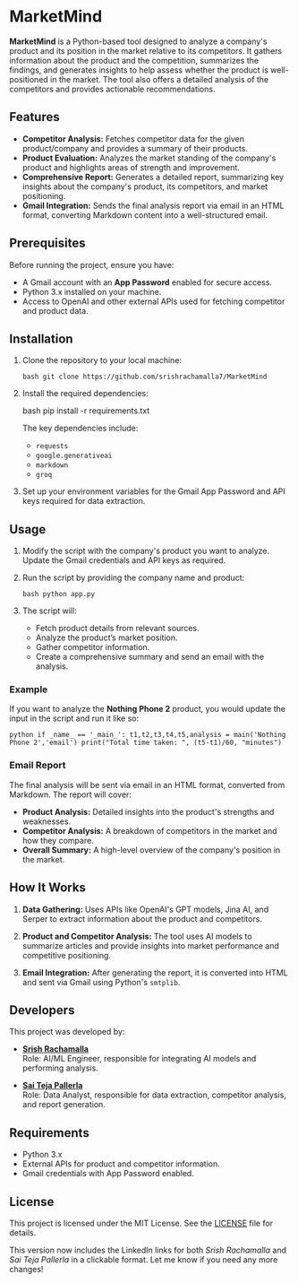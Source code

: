 # MarketMind

**MarketMind** is a Python-based tool designed to analyze a company's product and its position in the market relative to its competitors. It gathers information about the product and the competition, summarizes the findings, and generates insights to help assess whether the product is well-positioned in the market. The tool also offers a detailed analysis of the competitors and provides actionable recommendations.

## Features

- **Competitor Analysis:** Fetches competitor data for the given product/company and provides a summary of their products.
- **Product Evaluation:** Analyzes the market standing of the company's product and highlights areas of strength and improvement.
- **Comprehensive Report:** Generates a detailed report, summarizing key insights about the company's product, its competitors, and market positioning.
- **Gmail Integration:** Sends the final analysis report via email in an HTML format, converting Markdown content into a well-structured email.

## Prerequisites

Before running the project, ensure you have:

- A Gmail account with an **App Password** enabled for secure access.
- Python 3.x installed on your machine.
- Access to OpenAI and other external APIs used for fetching competitor and product data.

## Installation

1. Clone the repository to your local machine:

   ``bash
   git clone https://github.com/srishrachamalla7/MarketMind ``
   

2. Install the required dependencies:

   bash
   pip install -r requirements.txt
   

   The key dependencies include:
   - `requests`
   - `google.generativeai`
   - `markdown`
   - `groq`

3. Set up your environment variables for the Gmail App Password and API keys required for data extraction.

## Usage

1. Modify the script with the company's product you want to analyze. Update the Gmail credentials and API keys as required.
   
2. Run the script by providing the company name and product:

   ``bash
   python app.py ``
   

3. The script will:
   - Fetch product details from relevant sources.
   - Analyze the product’s market position.
   - Gather competitor information.
   - Create a comprehensive summary and send an email with the analysis.

### Example

If you want to analyze the **Nothing Phone 2** product, you would update the input in the script and run it like so:

``python
if _name_ == '_main_':
    t1,t2,t3,t4,t5,analysis = main('Nothing Phone 2','email')
    print("Total time taken: ", (t5-t1)/60, "minutes")``


### Email Report

The final analysis will be sent via email in an HTML format, converted from Markdown. The report will cover:

- **Product Analysis:** Detailed insights into the product's strengths and weaknesses.
- **Competitor Analysis:** A breakdown of competitors in the market and how they compare.
- **Overall Summary:** A high-level overview of the company's position in the market.

## How It Works

1. **Data Gathering:** Uses APIs like OpenAI's GPT models, Jina AI, and Serper to extract information about the product and competitors.
   
2. **Product and Competitor Analysis:** The tool uses AI models to summarize articles and provide insights into market performance and competitive positioning.

3. **Email Integration:** After generating the report, it is converted into HTML and sent via Gmail using Python's `smtplib`.

## Developers

This project was developed by:
- **[Srish Rachamalla](https://www.linkedin.com/in/srishrachamalla/)**  
  Role: AI/ML Engineer, responsible for integrating AI models and performing analysis.
  
- **[Sai Teja Pallerla](https://www.linkedin.com/in/saiteja-pallerla-668734225/)**  
  Role: Data Analyst, responsible for data extraction, competitor analysis, and report generation.

## Requirements

- Python 3.x
- External APIs for product and competitor information.
- Gmail credentials with App Password enabled.

## License

This project is licensed under the MIT License. See the [LICENSE](LICENSE) file for details.


This version now includes the LinkedIn links for both *Srish Rachamalla* and *Sai Teja Pallerla* in a clickable format. Let me know if you need any more changes!
